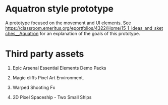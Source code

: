 # Aquatron style prototype

A prototype focused on the movement and UI elements.  See https://classroom.emeritus.org/eportfolios/4322/Home/15_1_ideas_and_sketches__Aquatron for an explanation of the goals of this prototype.

# Third party assets

1. Epic Arsenal Essential Elements Demo Packs

2. Magic cliffs Pixel Art Environment.

3. Warped Shooting Fx

4. 2D Pixel Spaceship - Two Small Ships
